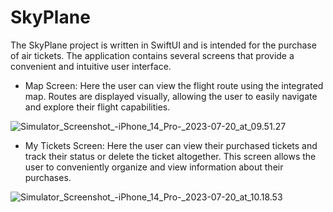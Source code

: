 # SkyPlane

The SkyPlane project is written in SwiftUI and is intended for the purchase of air tickets. The application contains several screens that provide a convenient and intuitive user interface.

- Map Screen: Here the user can view the flight route using the integrated map. Routes are displayed visually, allowing the user to easily navigate and explore their flight capabilities.

![Simulator_Screenshot_-_iPhone_14_Pro_-_2023-07-20_at_09.51.27](/uploads/90e6970e9b7cda0bdc18634a27430c6c/Simulator_Screenshot_-_iPhone_14_Pro_-_2023-07-20_at_09.51.27.png)


- My Tickets Screen: Here the user can view their purchased tickets and track their status or delete the ticket altogether. This screen allows the user to conveniently organize and view information about their purchases.

![Simulator_Screenshot_-_iPhone_14_Pro_-_2023-07-20_at_10.18.53](/uploads/365cc1cbecef499ec6800e2d0238cf6e/Simulator_Screenshot_-_iPhone_14_Pro_-_2023-07-20_at_10.18.53.png)
